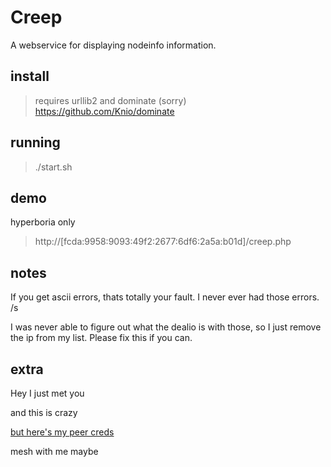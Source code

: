 # Creep
A webservice for displaying nodeinfo information.

## install
> requires urllib2 and dominate (sorry)
> https://github.com/Knio/dominate

## running
> ./start.sh

## demo
hyperboria only
> http://[fcda:9958:9093:49f2:2677:6df6:2a5a:b01d]/creep.php

## notes

If you get ascii errors, thats totally your fault. I never ever had those errors. /s

I was never able to figure out what the dealio is with those, so I just remove the ip from my list. Please fix this if you can.

## extra

Hey I just met you

and this is crazy

[but here's my peer creds](https://github.com/hyperboria/peers/blob/master/NA/us/pennsylvania/nat.usa.k)

mesh with me maybe
